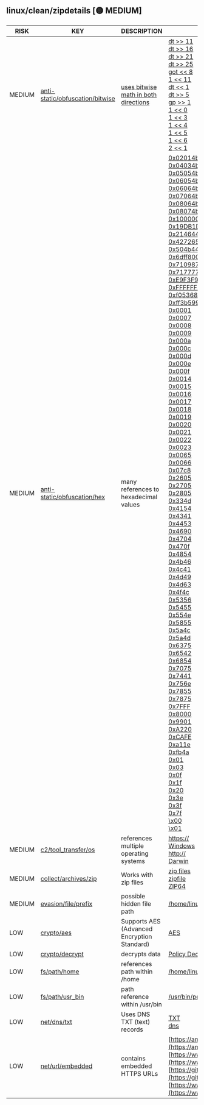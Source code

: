 ## linux/clean/zipdetails [🟡 MEDIUM]

| RISK | KEY | DESCRIPTION | EVIDENCE |
|--|--|--|--|
| MEDIUM | [anti-static/obfuscation/bitwise](https://github.com/chainguard-dev/malcontent/blob/main/rules/anti-static/obfuscation/bitwise.yara#bidirectional_bitwise_math) | [uses bitwise math in both directions](https://www.reversinglabs.com/blog/python-downloader-highlights-noise-problem-in-open-source-threat-detection) | [dt >> 11](https://github.com/search?q=dt+%3E%3E+11&type=code)<br>[dt >> 16](https://github.com/search?q=dt+%3E%3E+16&type=code)<br>[dt >> 21](https://github.com/search?q=dt+%3E%3E+21&type=code)<br>[dt >> 25](https://github.com/search?q=dt+%3E%3E+25&type=code)<br>[got << 8](https://github.com/search?q=got+%3C%3C+8&type=code)<br>[1 << 11](https://github.com/search?q=1+%3C%3C+11&type=code)<br>[dt << 1](https://github.com/search?q=dt+%3C%3C+1&type=code)<br>[dt >> 5](https://github.com/search?q=dt+%3E%3E+5&type=code)<br>[gp >> 1](https://github.com/search?q=gp+%3E%3E+1&type=code)<br>[1 << 0](https://github.com/search?q=1+%3C%3C+0&type=code)<br>[1 << 3](https://github.com/search?q=1+%3C%3C+3&type=code)<br>[1 << 4](https://github.com/search?q=1+%3C%3C+4&type=code)<br>[1 << 5](https://github.com/search?q=1+%3C%3C+5&type=code)<br>[1 << 6](https://github.com/search?q=1+%3C%3C+6&type=code)<br>[2 << 1](https://github.com/search?q=2+%3C%3C+1&type=code) |
| MEDIUM | [anti-static/obfuscation/hex](https://github.com/chainguard-dev/malcontent/blob/main/rules/anti-static/obfuscation/hex.yara#excessive_hex_refs) | many references to hexadecimal values | [0x02014b50](https://github.com/search?q=0x02014b50&type=code)<br>[0x04034b50](https://github.com/search?q=0x04034b50&type=code)<br>[0x05054b50](https://github.com/search?q=0x05054b50&type=code)<br>[0x06054b50](https://github.com/search?q=0x06054b50&type=code)<br>[0x06064b50](https://github.com/search?q=0x06064b50&type=code)<br>[0x07064b50](https://github.com/search?q=0x07064b50&type=code)<br>[0x08064b50](https://github.com/search?q=0x08064b50&type=code)<br>[0x08074b50](https://github.com/search?q=0x08074b50&type=code)<br>[0x10000000](https://github.com/search?q=0x10000000&type=code)<br>[0x19DB1DED](https://github.com/search?q=0x19DB1DED&type=code)<br>[0x2146444e](https://github.com/search?q=0x2146444e&type=code)<br>[0x42726577](https://github.com/search?q=0x42726577&type=code)<br>[0x504b4453](https://github.com/search?q=0x504b4453&type=code)<br>[0x6dff800d](https://github.com/search?q=0x6dff800d&type=code)<br>[0x7109871a](https://github.com/search?q=0x7109871a&type=code)<br>[0x71777777](https://github.com/search?q=0x71777777&type=code)<br>[0xE9F3F9F0](https://github.com/search?q=0xE9F3F9F0&type=code)<br>[0xFFFFFFFF](https://github.com/search?q=0xFFFFFFFF&type=code)<br>[0xf05368c0](https://github.com/search?q=0xf05368c0&type=code)<br>[0xff3b5998](https://github.com/search?q=0xff3b5998&type=code)<br>[0x0001](https://github.com/search?q=0x0001&type=code)<br>[0x0007](https://github.com/search?q=0x0007&type=code)<br>[0x0008](https://github.com/search?q=0x0008&type=code)<br>[0x0009](https://github.com/search?q=0x0009&type=code)<br>[0x000a](https://github.com/search?q=0x000a&type=code)<br>[0x000c](https://github.com/search?q=0x000c&type=code)<br>[0x000d](https://github.com/search?q=0x000d&type=code)<br>[0x000e](https://github.com/search?q=0x000e&type=code)<br>[0x000f](https://github.com/search?q=0x000f&type=code)<br>[0x0014](https://github.com/search?q=0x0014&type=code)<br>[0x0015](https://github.com/search?q=0x0015&type=code)<br>[0x0016](https://github.com/search?q=0x0016&type=code)<br>[0x0017](https://github.com/search?q=0x0017&type=code)<br>[0x0018](https://github.com/search?q=0x0018&type=code)<br>[0x0019](https://github.com/search?q=0x0019&type=code)<br>[0x0020](https://github.com/search?q=0x0020&type=code)<br>[0x0021](https://github.com/search?q=0x0021&type=code)<br>[0x0022](https://github.com/search?q=0x0022&type=code)<br>[0x0023](https://github.com/search?q=0x0023&type=code)<br>[0x0065](https://github.com/search?q=0x0065&type=code)<br>[0x0066](https://github.com/search?q=0x0066&type=code)<br>[0x07c8](https://github.com/search?q=0x07c8&type=code)<br>[0x2605](https://github.com/search?q=0x2605&type=code)<br>[0x2705](https://github.com/search?q=0x2705&type=code)<br>[0x2805](https://github.com/search?q=0x2805&type=code)<br>[0x334d](https://github.com/search?q=0x334d&type=code)<br>[0x4154](https://github.com/search?q=0x4154&type=code)<br>[0x4341](https://github.com/search?q=0x4341&type=code)<br>[0x4453](https://github.com/search?q=0x4453&type=code)<br>[0x4690](https://github.com/search?q=0x4690&type=code)<br>[0x4704](https://github.com/search?q=0x4704&type=code)<br>[0x470f](https://github.com/search?q=0x470f&type=code)<br>[0x4854](https://github.com/search?q=0x4854&type=code)<br>[0x4b46](https://github.com/search?q=0x4b46&type=code)<br>[0x4c41](https://github.com/search?q=0x4c41&type=code)<br>[0x4d49](https://github.com/search?q=0x4d49&type=code)<br>[0x4d63](https://github.com/search?q=0x4d63&type=code)<br>[0x4f4c](https://github.com/search?q=0x4f4c&type=code)<br>[0x5356](https://github.com/search?q=0x5356&type=code)<br>[0x5455](https://github.com/search?q=0x5455&type=code)<br>[0x554e](https://github.com/search?q=0x554e&type=code)<br>[0x5855](https://github.com/search?q=0x5855&type=code)<br>[0x5a4c](https://github.com/search?q=0x5a4c&type=code)<br>[0x5a4d](https://github.com/search?q=0x5a4d&type=code)<br>[0x6375](https://github.com/search?q=0x6375&type=code)<br>[0x6542](https://github.com/search?q=0x6542&type=code)<br>[0x6854](https://github.com/search?q=0x6854&type=code)<br>[0x7075](https://github.com/search?q=0x7075&type=code)<br>[0x7441](https://github.com/search?q=0x7441&type=code)<br>[0x756e](https://github.com/search?q=0x756e&type=code)<br>[0x7855](https://github.com/search?q=0x7855&type=code)<br>[0x7875](https://github.com/search?q=0x7875&type=code)<br>[0x7FFF](https://github.com/search?q=0x7FFF&type=code)<br>[0x8000](https://github.com/search?q=0x8000&type=code)<br>[0x9901](https://github.com/search?q=0x9901&type=code)<br>[0xA220](https://github.com/search?q=0xA220&type=code)<br>[0xCAFE](https://github.com/search?q=0xCAFE&type=code)<br>[0xa11e](https://github.com/search?q=0xa11e&type=code)<br>[0xfb4a](https://github.com/search?q=0xfb4a&type=code)<br>[0x01](https://github.com/search?q=0x01&type=code)<br>[0x03](https://github.com/search?q=0x03&type=code)<br>[0x0f](https://github.com/search?q=0x0f&type=code)<br>[0x1f](https://github.com/search?q=0x1f&type=code)<br>[0x20](https://github.com/search?q=0x20&type=code)<br>[0x3e](https://github.com/search?q=0x3e&type=code)<br>[0x3f](https://github.com/search?q=0x3f&type=code)<br>[0x7f](https://github.com/search?q=0x7f&type=code)<br>[\x00](https://github.com/search?q=%5Cx00&type=code)<br>[\x01](https://github.com/search?q=%5Cx01&type=code) |
| MEDIUM | [c2/tool_transfer/os](https://github.com/chainguard-dev/malcontent/blob/main/rules/c2/tool_transfer/os.yara#multiple_os_ref) | references multiple operating systems | [https://](https://)<br>[Windows](https://github.com/search?q=Windows&type=code)<br>[http://](http://)<br>[Darwin](https://github.com/search?q=Darwin&type=code) |
| MEDIUM | [collect/archives/zip](https://github.com/chainguard-dev/malcontent/blob/main/rules/collect/archives/zip.yara#zip) | Works with zip files | [zip files](https://github.com/search?q=zip+files&type=code)<br>[zipfile](https://github.com/search?q=zipfile&type=code)<br>[ZIP64](https://github.com/search?q=ZIP64&type=code) |
| MEDIUM | [evasion/file/prefix](https://github.com/chainguard-dev/malcontent/blob/main/rules/evasion/file/prefix/prefix.yara#static_hidden_path) | possible hidden file path | [/home/linuxbrew/.linuxbrew](https://github.com/search?q=%2Fhome%2Flinuxbrew%2F.linuxbrew&type=code) |
| LOW | [crypto/aes](https://github.com/chainguard-dev/malcontent/blob/main/rules/crypto/aes.yara#crypto_aes) | Supports AES (Advanced Encryption Standard) | [AES](https://github.com/search?q=AES&type=code) |
| LOW | [crypto/decrypt](https://github.com/chainguard-dev/malcontent/blob/main/rules/crypto/decrypt.yara#decrypt) | decrypts data | [Policy Decryption Key Record](https://github.com/search?q=Policy+Decryption+Key+Record&type=code) |
| LOW | [fs/path/home](https://github.com/chainguard-dev/malcontent/blob/main/rules/fs/path/home.yara#home_path) | references path within /home | [/home/linuxbrew/.linuxbrew/opt/perl/bin/perl](https://github.com/search?q=%2Fhome%2Flinuxbrew%2F.linuxbrew%2Fopt%2Fperl%2Fbin%2Fperl&type=code) |
| LOW | [fs/path/usr_bin](https://github.com/chainguard-dev/malcontent/blob/main/rules/fs/path/usr-bin.yara#usr_bin_path) | path reference within /usr/bin | [/usr/bin/perl](https://github.com/search?q=%2Fusr%2Fbin%2Fperl&type=code) |
| LOW | [net/dns/txt](https://github.com/chainguard-dev/malcontent/blob/main/rules/net/dns/dns-txt.yara#dns_txt) | Uses DNS TXT (text) records | [TXT](https://github.com/search?q=TXT&type=code)<br>[dns](https://github.com/search?q=dns&type=code) |
| LOW | [net/url/embedded](https://github.com/chainguard-dev/malcontent/blob/main/rules/net/url/embedded.yara#https_url) | contains embedded HTTPS URLs | [https://android.googlesource.com/platform/tools/apksig/](https://android.googlesource.com/platform/tools/apksig/)<br>[https://www.winzip.com/win/es/aes_info.html](https://www.winzip.com/win/es/aes_info.html)<br>[https://github.com/pmqs/zipdetails/issues](https://github.com/pmqs/zipdetails/issues)<br>[https://www.telerik.com/fiddler](https://www.telerik.com/fiddler) |

